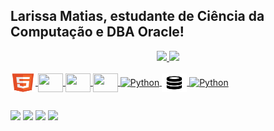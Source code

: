 
## Larissa Matias, estudante de Ciência da Computação e DBA Oracle!
  
<div align="center">
  <a href="https://github.com/lleitematias">
        
  <img height="180em" src="https://github-readme-stats.vercel.app/api?username=lleitematias&theme=dracula&show_icons=true"/>
  <img height="180em" src="https://github-readme-stats.vercel.app/api/top-langs/?username=lleitematias&theme=dracula&show_icons=true&langs_count=8"/>

</div>
<div style="display: inline_block"><br>
  
  <img align="center" alt="" height="30" width="40" src="https://raw.githubusercontent.com/devicons/devicon/master/icons/html5/html5-original.svg">
  <img align="center" alt="" height="30" width="40" src="https://github.com/railwayapp/devicons/blob/main/static/i/css3.svg">
  <img align="center" alt="" height="30" width="40" src="https://github.com/railwayapp/devicons/blob/main/static/i/linux.svg">
  <img align="center" alt="" height="30" width="40" src="https://github.com/railwayapp/devicons/blob/main/static/i/python.svg">
  <img align="center" alt="Python" height="30" width="40" src="https://github.com/railwayapp/devicons/blob/main/static/i/java.svg">
 <img align="center" alt="Python" height="30" width="40" src="https://github.com/vorillaz/devicons/blob/master/!SVG/database.svg">
  <img align="center" alt="Python" height="30" width="40" src="https://github.com/railwayapp/devicons/blob/main/static/i/postgresql.svg">
  
</div> 

  ##
 
<div> 
    <a href="https://instagram.com/larissaleitem" target="_blank"><img src="https://img.shields.io/badge/-Instagram-%23E4405F?style=for-the-badge&logo=instagram&logoColor=white" target="_blank"></a>
 <a href="https://discord.com/channels/discll#0078" target="_blank"><img src="https://img.shields.io/badge/Discord-7289DA?style=for-the-badge&logo=discord&logoColor=white" target="_blank"></a> 
  <a href = "mailto:larissaleite22@gmail.com"><img src="https://img.shields.io/badge/-Gmail-%23333?style=for-the-badge&logo=gmail&logoColor=white" target="_blank"></a>
  <a href="https://www.linkedin.com/in/larissa-leite-04b649103/" target="_blank"><img src="https://img.shields.io/badge/-LinkedIn-%230077B5?style=for-the-badge&logo=linkedin&logoColor=white" target="_blank"></a> 
  
</div>
